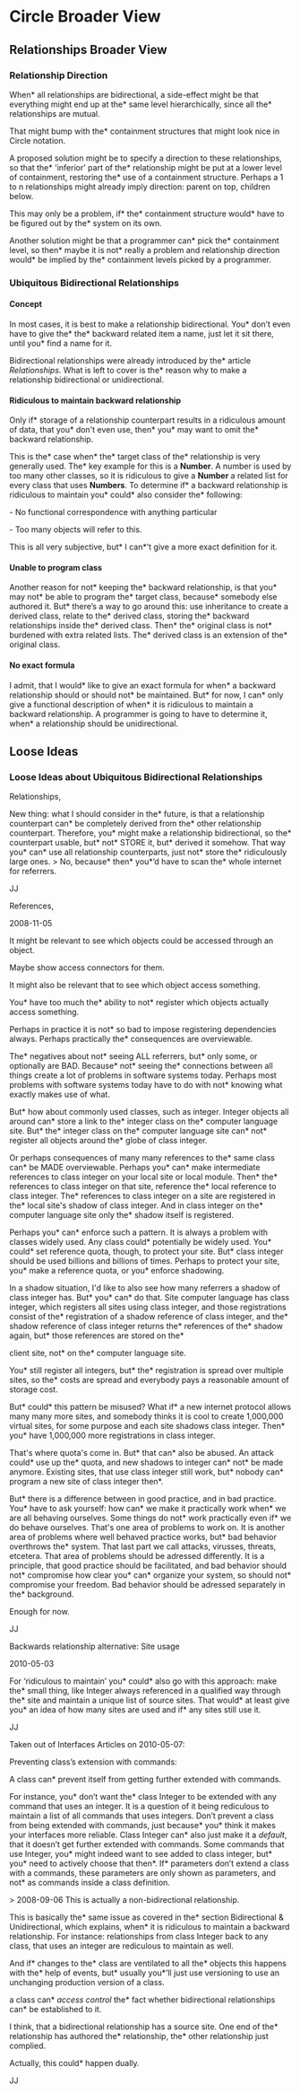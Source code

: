 ﻿Circle Broader View
===================

## Relationships Broader View

### Relationship Direction

When\* all relationships are bidirectional, a side-effect might be that everything might end up at the\* same level hierarchically, since all the\* relationships are mutual.

That might bump with the\* containment structures that might look nice in Circle notation.

A proposed solution might be to specify a direction to these relationships, so that the\* 'inferior' part of the\* relationship might be put at a lower level of containment, restoring the\* use of a containment structure. Perhaps a 1 to n relationships might already imply direction: parent on top, children below.

This may only be a problem, if\* the\* containment structure would\* have to be figured out by the\* system on its own.

Another solution might be that a programmer can\* pick the\* containment level, so then\* maybe it is not\* really a problem and relationship direction would\* be implied by the\* containment levels picked by a programmer.

### Ubiquitous Bidirectional Relationships

#### Concept

In most cases, it is best to make a relationship bidirectional. You\* don’t even have to give the\* the\* backward related item a name, just let it sit there, until you\* find a name for it.

Bidirectional relationships were already introduced by the\* article *Relationships*. What is left to cover is the\* reason why to make a relationship bidirectional or unidirectional.

#### Ridiculous to maintain backward relationship

Only if\* storage of a relationship counterpart results in a ridiculous amount of data, that you\* don't even use, then\* you\* may want to omit the\* backward relationship.

This is the\* case when\* the\* target class of the\* relationship is very generally used. The\* key example for this is a __Number__. A number is used by too many other classes, so it is ridiculous to give a __Number__ a related list for every class that uses __Numbers__. To determine if\* a backward relationship is ridiculous to maintain you\* could\* also consider the\* following:

\- No functional correspondence with anything particular

\- Too many objects will refer to this.

This is all very subjective, but\* I can\*’t give a more exact definition for it.

#### Unable to program class

Another reason for not\* keeping the\* backward relationship, is that you\* may not\* be able to program the\* target class, because\* somebody else authored it. But\* there’s a way to go around this: use inheritance to create a derived class, relate to the\* derived class, storing the\* backward relationships inside the\* derived class. Then\* the\* original class is not\* burdened with extra related lists. The\* derived class is an extension of the\* original class.

#### No exact formula

I admit, that I would\* like to give an exact formula for when\* a backward relationship should or should not\* be maintained. But\* for now, I can\* only give a functional description of when\* it is ridiculous to maintain a backward relationship. A programmer is going to have to determine it, when\* a relationship should be unidirectional.

## Loose Ideas

### Loose Ideas about Ubiquitous Bidirectional Relationships

Relationships,

New thing: what I should consider in the\* future, is that a relationship counterpart can\* be completely derived from the\* other relationship counterpart. Therefore, you\* might make a relationship bidirectional, so the\* counterpart usable, but\* not\* STORE it, but\* derived it somehow. That way you\* can\* use all relationship counterparts, just not\* store the\* ridiculously large ones. > No, because\* then\* you\*’d have to scan the\* whole internet for referrers.

JJ

References,

2008-11-05



It might be relevant to see which objects could be accessed through an object.

Maybe show access connectors for them.

It might also be relevant that to see which object access something.

You\* have too much the\* ability to not\* register which objects actually access something.



Perhaps in practice it is not\* so bad to impose registering dependencies always. Perhaps practically the\* consequences are overviewable.



The\* negatives about not\* seeing ALL referrers, but\* only some, or optionally are BAD. Because\* not\* seeing the\* connections between all things create a lot of problems in software systems today. Perhaps most problems with software systems today have to do with not\* knowing what exactly makes use of what.



But\* how about commonly used classes, such as integer. Integer objects all around can\* store a link to the\* integer class on the\* computer language site. But\* the\* integer class on the\* computer language site can\* not\* register all objects around the\* globe of class integer.



Or perhaps consequences of many many references to the\* same class can\* be MADE overviewable. Perhaps you\* can\* make intermediate references to class integer on your local site or local module. Then\* the\* references to class integer on that site, reference the\* local reference to class integer. The\* references to class integer on a site are registered in the\* local site's shadow of class integer. And in class integer on the\* computer language site only the\* shadow itself is registered.



Perhaps you\* can\* enforce such a pattern. It is always a problem with classes widely used. Any class could\* potentially be widely used. You\* could\* set reference quota, though, to protect your site. But\* class integer should be used billions and billions of times. Perhaps to protect your site, you\* make a reference quota, or you\* enforce shadowing.



In a shadow situation, I'd like to also see how many referrers a shadow of class integer has. But\* you\* can\* do that. Site computer language has class integer, which registers all sites using class integer, and those registrations consist of the\* registration of a shadow reference of class integer, and the\* shadow reference of class integer returns the\* references of the\* shadow again, but\* those references are stored on the\*

client site, not\* on the\* computer language site.



You\* still register all integers, but\* the\* registration is spread over multiple sites, so the\* costs are spread and everybody pays a reasonable amount of storage cost.



But\* could\* this pattern be misused? What if\* a new internet protocol allows many many more sites, and somebody thinks it is cool to create 1,000,000 virtual sites, for some purpose and each site shadows class integer. Then\* you\* have 1,000,000 more registrations in class integer.



That's where quota's come in. But\* that can\* also be abused. An attack could\* use up the\* quota, and new shadows to integer can\* not\* be made anymore. Existing sites, that use class integer still work, but\* nobody can\* program a new site of class integer then\*.



But\* there is a difference between in good practice, and in bad practice. You\* have to ask yourself: how can\* we make it practically work when\* we are all behaving ourselves. Some things do not\* work practically even if\* we do behave ourselves. That's one area of problems to work on. It is another area of problems where well behaved practice works, but\* bad behavior overthrows the\* system. That last part we call attacks, virusses, threats, etcetera. That area of problems should be adressed differently. It is a principle, that good practice should be facilitated, and bad behavior should not\* compromise how clear you\* can\* organize your system, so should not\* compromise your freedom. Bad behavior should be adressed separately in the\* background.



Enough for now.



JJ


Backwards relationship alternative: Site usage

2010-05-03

For ‘ridiculous to maintain’ you\* could\* also go with this approach: make the\* small thing, like Integer always referenced in a qualified way through the\* site and maintain a unique list of source sites. That would\* at least give you\* an idea of how many sites are used and if\* any sites still use it.

JJ


Taken out of Interfaces Articles on 2010-05-07:

Preventing class’s extension with commands:

A class can\* prevent itself from getting further extended with commands. 

For instance, you\* don’t want the\* class Integer to be extended with any command that uses an integer. It is a question of it being rediculous to maintain a list of all commands that uses integers. Don’t prevent a class from being extended with commands, just because\* you\* think it makes your interfaces more reliable. Class Integer can\* also just make it a *default*, that it doesn’t get further extended with commands. Some commands that use Integer, you\* might indeed want to see added to class integer, but\* you\* need to actively choose that then\*. If\* parameters don’t extend a class with a commands, these parameters are only shown as parameters, and not\* as commands inside a class definition.

\> 2008-09-06 This is actually a non-bidirectional relationship.

This is basically the\* same issue as covered in the\* section Bidirectional & Unidirectional, which explains, when\* it is ridiculous to maintain a backward relationship. For instance: relationships from class Integer back to any class, that uses an integer are rediculous to maintain as well.

And if\* changes to the\* class are ventilated to all the\* objects this happens with the\* help of events, but\* usually you\*’ll just use versioning to use an unchanging production version of a class.

a class can\* *access control* the\* fact whether bidirectional relationships can\* be established to it.

I think, that a bidirectional relationship has a source site. One end of the\* relationship has authored the\* relationship, the\* other relationship just complied. 

Actually, this could\* happen dually.

JJ

